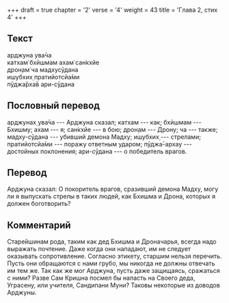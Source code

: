 +++
draft = true
chapter = '2'
verse = '4'
weight = 43
title = 'Глава 2, стих 4'
+++
## Текст

арджуна ува̄ча  
катхам̇ бхӣшмам ахам̇ сан̇кхйе  
дрон̣ам̇ ча мадхусӯдана  
ишубхих̣ пратийотсйа̄ми  
пӯджа̄рха̄в ари-сӯдана

## Пословный перевод

арджунах̣ ува̄ча --- Арджуна сказал; катхам --- как; бхӣшмам --- Бхишму;
ахам --- я; сан̇кхйе --- в бою; дрон̣ам --- Дрону; ча --- также;
мадху-сӯдана --- убивший демона Мадху; ишубхих̣ --- стрелами;
пратийотсйа̄ми --- поражу ответным ударом; пӯджа̄-архау --- достойных
поклонения; ари-сӯдана --- о победитель врагов.

## Перевод

Арджуна сказал: О покоритель врагов, сразивший демона Мадху, могу ли я
выпускать стрелы в таких людей, как Бхишма и Дрона, которых я должен
боготворить?

## Комментарий

Старейшинам рода, таким как дед Бхишма и Дроначарья, всегда надо
выражать почтение. Даже когда они нападают, им не следует оказывать
сопротивление. Согласно этикету, старшим нельзя перечить. Пусть они
обращаются с нами грубо, мы никогда не должны отвечать им тем же. Так
как же мог Арджуна, пусть даже защищаясь, сражаться с ними? Разве Сам
Кришна посмел бы напасть на Своего деда, Уграсену, или учителя,
Сандипани Муни? Таковы некоторые из доводов Арджуны.
